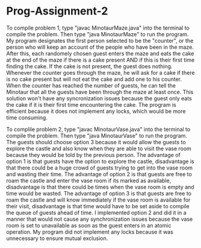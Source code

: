# Prog-Assignment-2
To compile problem 1, type "javac MinotaurMaze.java" into the terminal to compile the problem. Then type "java MinotaurMaze" to run the program.
My program designates the first person selected to be the "counter", or the person who will keep an account of the people who have been in the maze.
After this, each randomely chosen guest enters the maze and eats the cake at the end of the maze if there is a cake present AND if this is their first time finding the cake. If the cake is not present, the guest does nothing.
Whenever the counter goes through the maze, he will ask for a cake if there is no cake present but will not eat the cake and add one to his counter.
When the counter has reached the number of guests, he can tell the Minotaur that all the guests have been through the maze at least once.
This solution won't have any syncronization issues because the guest only eats the cake if it is their first time encountering the cake.
The program is efficient because it does not implement any locks, which would be more time consuming.

To complile problem 2, type "javac MinotaurVase.java" into the terminal to compile the problem. Then type "java MinotaurVase" to run the program.
The guests should choose option 3 because it would allow the guests to explore the castle and also know when they are able to visit the vase room because they would be told by the previous person.
The advantage of option 1 is that guests have the option to explore the castle, disadvantage is that there could be a huge crowd of guests trying to get into the vase room and wasting their time.
The advantage of option 2 is that guests are free to roam the castle and enter the vase room if its marked as available, disadvantage is that there could be times when the vase room is empty and time would be wasted.
The advantage of option 3 is that guests are free to roam the castle and will know immediately if the vase room is available for their visit, disadvantage is that time would have to be set aside to compile the queue of guests ahead of time.
I implemented option 2 and did it in a manner that would not cause any synchronization issues because the vase room is set to unavailable as soon as the guest enters in an atomic operation.
My program did not implement any locks because it was unnecessary to ensure mutual exclusion.
